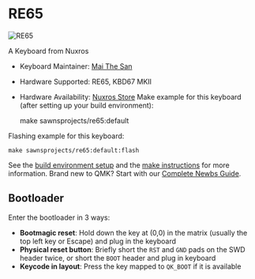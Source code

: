# RE65

![RE65](https://i.imgur.com/bzeWSwwh.png)

A Keyboard from Nuxros

* Keyboard Maintainer: [Mai The San](https://github.com/maithesan)
* Hardware Supported: RE65, KBD67 MKII
* Hardware Availability: [Nuxros Store](https://nuxroskb.store/en/products/re65?variant=45628371370283)
Make example for this keyboard (after setting up your build environment):

    make sawnsprojects/re65:default

Flashing example for this keyboard:

    make sawnsprojects/re65:default:flash

See the [build environment setup](https://docs.qmk.fm/#/getting_started_build_tools) and the [make instructions](https://docs.qmk.fm/#/getting_started_make_guide) for more information. Brand new to QMK? Start with our [Complete Newbs Guide](https://docs.qmk.fm/#/newbs).

## Bootloader

Enter the bootloader in 3 ways:

* **Bootmagic reset**: Hold down the key at (0,0) in the matrix (usually the top left key or Escape) and plug in the keyboard
* **Physical reset button**: Briefly short the `RST` and `GND` pads on the SWD header twice, or short the `BOOT` header and plug in keyboard
* **Keycode in layout**: Press the key mapped to `QK_BOOT` if it is available

